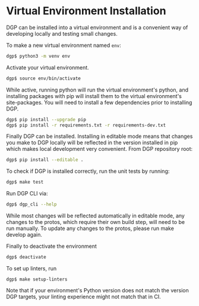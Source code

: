 # Virtual Environment Installation

DGP can be installed into a virtual environment and is a convenient way of
developing locally and testing small changes.

To make a new virtual environment named `env`:

```sh
dgp$ python3 -m venv env
```

Activate your virtual environment.

```sh
dgp$ source env/bin/activate
```

While active, running python will run the virtual environment's python, and
installing packages with pip will install them to the virtual environment's
site-packages. You will need to install a few dependencies prior to installing
DGP.

```sh
dgp$ pip install --upgrade pip
dgp$ pip install -r requirements.txt -r requirements-dev.txt
```

Finally DGP can be installed. Installing in editable mode means that changes you
make to DGP locally will be reflected in the version installed in pip which
makes local development very convenient. From DGP repository root:

```sh
dgp$ pip install --editable .
```

To check if DGP is installed correctly, run the unit tests by running:

```sh
dgp$ make test
```

Run DGP CLI via:

```sh
dgp$ dgp_cli --help
```

While most changes will be reflected automatically in editable mode, any changes
to the protos, which require their own build step, will need to be run manually.
To update any changes to the protos, please run make develop again.

Finally to deactivate the environment

```sh
dgp$ deactivate
```

To set up linters, run

```
dgp$ make setup-linters
```

Note that if your environment's Python version does not match the version DGP
targets, your linting experience might not match that in CI.
